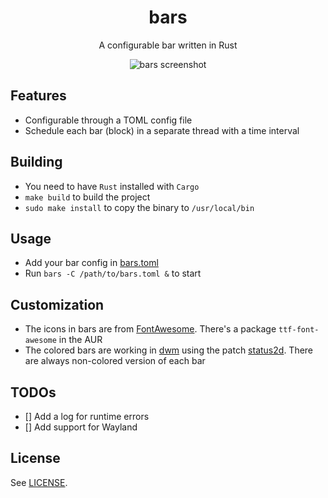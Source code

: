 <div align="center">
  <h1>
    bars
  </h1>

  A configurable bar written in Rust

  ![bars screenshot](https://user-images.githubusercontent.com/16504838/115078698-45839600-9f00-11eb-8bf4-8f3c93aa6f48.png)
</div>

## Features

- Configurable through a TOML config file
- Schedule each bar (block) in a separate thread with a time interval

## Building

- You need to have `Rust` installed with `Cargo`
- `make build` to build the project
- `sudo make install` to copy the binary to `/usr/local/bin`

## Usage

- Add your bar config in [bars.toml](https://github.com/aonemd/bars/blob/master/bars.toml)
- Run `bars -C /path/to/bars.toml &` to start

## Customization

- The icons in bars are from [FontAwesome](https://fontawesome.com).
    There's a package `ttf-font-awesome` in the AUR
- The colored bars are working in [dwm](https://dwm.suckless.org/) using the
    patch [status2d](https://dwm.suckless.org/patches/status2d/). There are
    always non-colored version of each bar

## TODOs

- [] Add a log for runtime errors
- [] Add support for Wayland

## License

See [LICENSE](https://github.com/aonemd/bars/blob/master/LICENSE).
